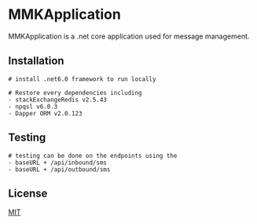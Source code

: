 # MMKApplication

MMKApplication is a .net core application used for message management.

## Installation
```
# install .net6.0 framework to run locally

# Restore every dependencies including 
- stackExchangeRedis v2.5.43
- npqsl v6.0.3
- Dapper ORM v2.0.123
```

## Testing
```
# testing can be done on the endpoints using the 
- baseURL + /api/inbound/sms 
- baseURL + /api/outbound/sms

```

## License
[MIT](https://choosealicense.com/licenses/mit/)
